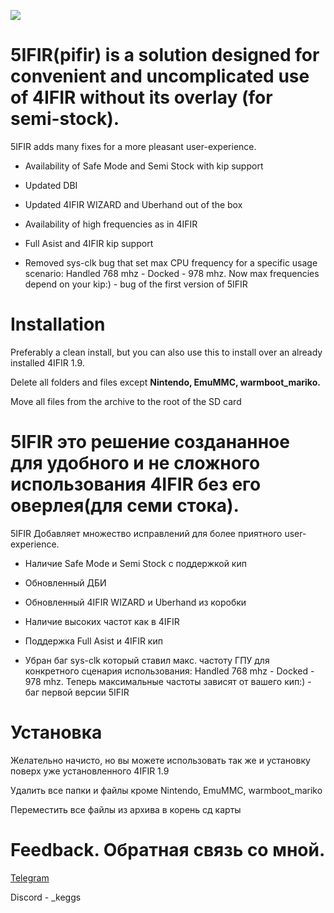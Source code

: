 



![](https://i.imgur.com/xf7rVd8.png)

# 5IFIR(pifir) is a solution designed for convenient and uncomplicated use of 4IFIR without its overlay (for semi-stock).

5IFIR adds many fixes for a more pleasant user-experience.

* Availability of Safe Mode and Semi Stock with kip support

* Updated DBI

* Updated 4IFIR WIZARD and Uberhand out of the box

* Availability of high frequencies as in 4IFIR 

* Full Asist and 4IFIR kip support

* Removed sys-clk bug that set max CPU frequency for a specific usage scenario: Handled 768 mhz - Docked - 978 mhz. Now max frequencies depend on your kip:) - bug of the first version of 5IFIR

# Installation 

Preferably a clean install, but you can also use this to install over an already installed 4IFIR 1.9.

Delete all folders and files except **Nintendo, EmuMMC, warmboot_mariko.**

Move all files from the archive to the root of the SD card

# 5IFIR это решение создананное для удобного и не сложного использования 4IFIR без его оверлея(для семи стока).

5IFIR Добавляет множество исправлений для более приятного user-experience.

* Наличие Safe Mode и Semi Stock с поддержкой кип

* Обновленный ДБИ

* Обновленный 4IFIR WIZARD и Uberhand из коробки

* Наличие высоких частот как в 4IFIR 

* Поддержка Full Asist и 4IFIR кип

* Убран баг sys-clk который ставил макс. частоту ГПУ для конкретного сценария использования: Handled 768 mhz - Docked - 978 mhz. Теперь максимальные частоты зависят от вашего кип:) - баг первой версии 5IFIR

# Установка 

Желательно начисто, но вы можете использовать так же и установку поверх уже установленного 4IFIR 1.9

Удалить все папки и файлы кроме Nintendo, EmuMMC, warmboot_mariko

Переместить все файлы из архива в корень сд карты



# Feedback. Обратная связь со мной.

[Telegram](https://t.me/k1gsss)



Discord - _keggs
